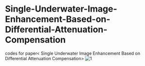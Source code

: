 # Single-Underwater-Image-Enhancement-Based-on-Differential-Attenuation-Compensation
codes for paper&lt; Single Underwater Image Enhancement Based on Differential Attenuation Compensation>
![1](https://user-images.githubusercontent.com/114718811/193434920-324bf052-6821-4eeb-8386-aade5c16776e.jpg)

